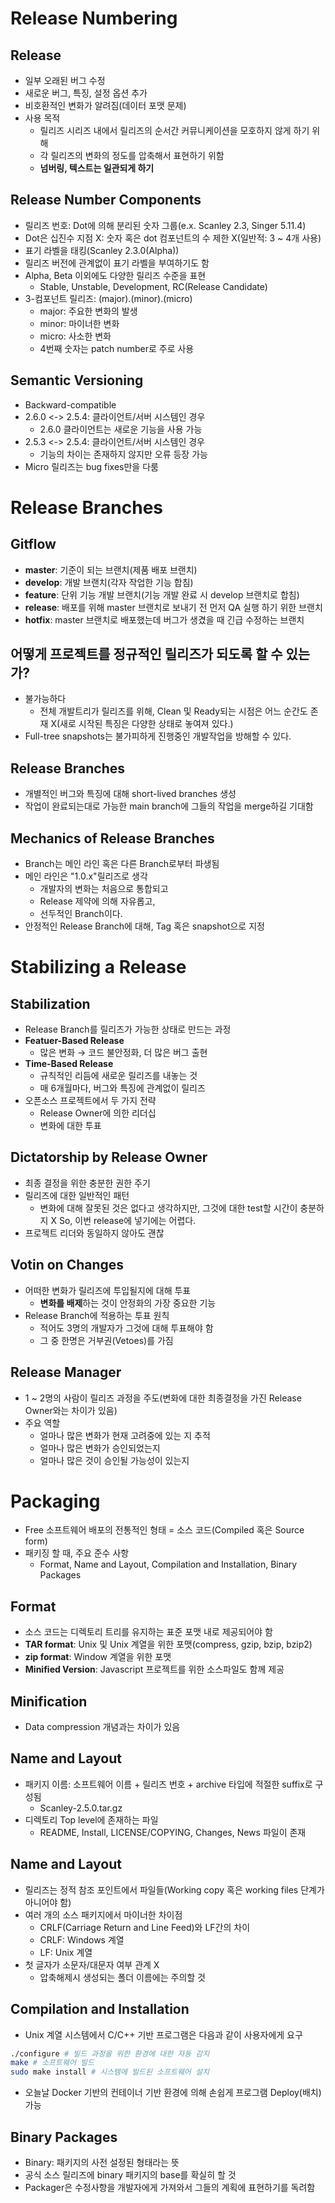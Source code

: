# Release Numbering
## Release
- 일부 오래된 버그 수정
- 새로운 버그, 특징, 설정 옵션 추가
- 비호환적인 변화가 알려짐(데이터 포맷 문제)
- 사용 목적
    + 릴리즈 시리즈 내에서 릴리즈의 순서간 커뮤니케이션을 모호하지 않게 하기 위해
    + 각 릴리즈의 변화의 정도를 압축해서 표현하기 위함
    + **넘버링, 텍스트는 일관되게 하기**

## Release Number Components
- 릴리즈 번호: Dot에 의해 분리된 숫자 그룹(e.x. Scanley 2.3, Singer 5.11.4)
- Dot은 십진수 지점 X: 숫자 혹은 dot 컴포넌트의 수 제한 X(일반적: 3 ~ 4개 사용)
- 표기 라벨을 태킹(Scanley 2.3.0(Alpha))
- 릴리즈 버전에 관계없이 표기 라벨을 부여하기도 함
- Alpha, Beta 이외에도 다양한 릴리즈 수준을 표현
    + Stable, Unstable, Development, RC(Release Candidate)
- 3-컴포넌트 릴리즈: (major).(minor).(micro)
    + major: 주요한 변화의 발생
    + minor: 마이너한 변화
    + micro: 사소한 변화
    + 4번째 숫자는 patch number로 주로 사용

## Semantic Versioning
- Backward-compatible
- 2.6.0 <-> 2.5.4: 클라이언트/서버 시스템인 경우
    + 2.6.0 클라이언트는 새로운 기능을 사용 가능
- 2.5.3 <-> 2.5.4: 클라이언트/서버 시스템인 경우
    + 기능의 차이는 존재하지 않지만 오류 등장 가능
- Micro 릴리즈는 bug fixes만을 다룸

# Release Branches
## Gitflow
- **master**: 기준이 되는 브랜치(제품 배포 브랜치)
- **develop**: 개발 브랜치(각자 작업한 기능 합침)
- **feature**: 단위 기능 개발 브랜치(기능 개발 완료 시 develop 브랜치로 합침)
- **release**: 배포를 위해 master 브랜치로 보내기 전 먼저 QA 실행 하기 위한 브랜치
- **hotfix**: master 브랜치로 배포했는데 버그가 생겼을 때 긴급 수정하는 브랜치

## 어떻게 프로젝트를 정규적인 릴리즈가 되도록 할 수 있는가?
- 불가능하다
    + 전체 개발트리가 릴리즈를 위해, Clean 및 Ready되는 시점은 어느 순간도 존재 X(새로 시작된 특징은 다양한 상태로 놓여져 있다.)
- Full-tree snapshots는 불가피하게 진행중인 개발작업을 방해할 수 있다.

## Release Branches
- 개별적인 버그와 특징에 대해 short-lived branches 생성
- 작업이 완료되는대로 가능한 main branch에 그들의 작업을 merge하길 기대함

## Mechanics of Release Branches
- Branch는 메인 라인 혹은 다른 Branch로부터 파생됨
- 메인 라인은 "1.0.x"릴리즈로 생각
    + 개발자의 변화는 처음으로 통합되고
    + Release 제약에 의해 자유롭고,
    + 선두적인 Branch이다.
- 안정적인 Release Branch에 대해, Tag 혹은 snapshot으로 지정

# Stabilizing a Release

## Stabilization
- Release Branch를 릴리즈가 가능한 상태로 만드는 과정
- **Featuer-Based Release**
    + 많은 변화 → 코드 불안정화, 더 많은 버그 출현
- **Time-Based Release**
    + 규칙적인 리듬에 새로운 릴리즈를 내놓는 것
    + 매 6개월마다, 버그와 특징에 관계없이 릴리즈
- 오픈소스 프로젝트에서 두 가지 전략
    + Release Owner에 의한 리더십
    + 변화에 대한 투표

## Dictatorship by Release Owner
- 최종 결정을 위한 충분한 권한 주기
- 릴리즈에 대한 일반적인 패턴
    + 변화에 대해 잘못된 것은 없다고 생각하지만, 그것에 대한 test할 시간이 충분하지 X So, 이번 release에 넣기에는 어렵다.
- 프로젝트 리더와 동일하지 않아도 괜찮

## Votin on Changes
- 어떠한 변화가 릴리즈에 투입될지에 대해 투표
    + **변화를 배제**하는 것이 안정화의 가장 중요한 기능
- Release Branch에 적용하는 투표 원칙
    + 적어도 3명의 개발자가 그것에 대해 투표해야 함
    + 그 중 한명은 거부권(Vetoes)를 가짐

## Release Manager
- 1 ~ 2명의 사람이 릴리즈 과정을 주도(변화에 대한 최종결정을 가진 Release Owner와는 차이가 있음)
- 주요 역할
    + 얼마나 많은 변화가 현재 고려중에 있는 지 추적
    + 얼마나 많은 변화가 승인되었는지
    + 얼마나 많은 것이 승인될 가능성이 있는지

# Packaging
- Free 소프트웨어 배포의 전통적인 형태 = 소스 코드(Compiled 혹은 Source form)
- 패키징 할 때, 주요 준수 사항
    + Format, Name and Layout, Compilation and Installation, Binary Packages

## Format
- 소스 코드는 디렉토리 트리를 유지하는 표준 포맷 내로 제공되어야 함
- **TAR format**: Unix 및 Unix 계열을 위한 포맷(compress, gzip, bzip, bzip2)
- **zip format**: Window 계열을 위한 포맷
- **Minified Version**: Javascript 프로젝트를 위한 소스파일도 함께 제공

## Minification
- Data compression 개념과는 차이가 있음

## Name and Layout
- 패키지 이름: 소프트웨어 이름 + 릴리즈 번호 + archive 타입에 적절한 suffix로 구성됨
    + Scanley-2.5.0.tar.gz
- 디렉토리 Top level에 존재하는 파일
    + README, Install, LICENSE/COPYING, Changes, News 파일이 존재

## Name and Layout
- 릴리즈는 정적 참조 포인트에서 파일들(Working copy 혹은 working files 단계가 아니어야 함)
- 여러 개의 소스 패키지에서 마이너한 차이점
    + CRLF(Carriage Return and Line Feed)와 LF간의 차이
    + CRLF: Windows 계열
    + LF: Unix 계열
- 첫 글자가 소문자/대문자 여부 관계 X
    + 압축해제시 생성되는 폴더 이름에는 주의할 것

## Compilation and Installation
- Unix 계열 시스템에서 C/C++ 기반 프로그램은 다음과 같이 사용자에게 요구
```bash
./configure # 빌드 과정을 위한 환경에 대한 자동 감지
make # 소프트웨어 빌드
sudo make install # 시스템에 빌드된 소프트웨어 설치
```
- 오늘날 Docker 기반의 컨테이너 기반 환경에 의해 손쉽게 프로그램 Deploy(배치) 가능

## Binary Packages
- Binary: 패키지의 사전 설정된 형태라는 뜻
- 공식 소스 릴리즈에 binary 패키지의 base를 확실히 할 것
- Packager은 수정사항을 개발자에게 가져와서 그들의 계획에 표현하기를 독려함